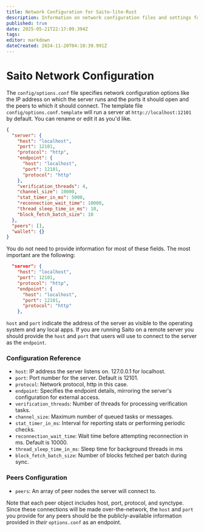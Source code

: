 ```yaml
---
title: Network Configuration for Saito-lite-Rust
description: Information on network configuration files and settings for deployed Saito-lite-Rust nodes.
published: true
date: 2025-05-21T22:17:09.394Z
tags: 
editor: markdown
dateCreated: 2024-11-20T04:10:39.991Z
---
```


# Saito Network Configuration

The `config/options.conf` file specifies network configuration options like the IP address on which the server runs and the ports it should open and the peers to which it should connect. The template file `config/options.conf.template` will run a server at `http://localhost:12101` by default. You can rename or edit it as you'd like.

```json
{
  "server": {
    "host": "localhost",
    "port": 12101,
    "protocol": "http",
    "endpoint": {
      "host": "localhost",
      "port": 12101,
      "protocol": "http"
    },
    "verification_threads": 4,
    "channel_size": 10000,
    "stat_timer_in_ms": 5000,
    "reconnection_wait_time": 10000,
    "thread_sleep_time_in_ms": 10,
    "block_fetch_batch_size": 10
  },
  "peers": [],
  "wallet": {}
}
```
You do not need to provide information for most of these fields. The most important are the following:

```json
  "server": {
    "host": "localhost",
    "port": 12101,
    "protocol": "http",
    "endpoint": {
      "host": "localhost",
      "port": 12101,
      "protocol": "http"
    },
```

`host` and `port` indicate the address of the server as visible to the operating system and any local apps. If you are running Saito on a remote server you should provide the `host` and `port` that users will use to connect to the server as the `endpoint`. 

### Configuration Reference

- `host`: IP address the server listens on. 127.0.0.1 for localhost.
- `port`: Port number for the server. Default is 12101.
- `protocol`: Network protocol, http in this case.
- `endpoint`: Specifies the endpoint details, mirroring the server's configuration for external access.
- `verification_threads`: Number of threads for processing verification tasks.
- `channel_size`: Maximum number of queued tasks or messages.
- `stat_timer_in_ms`: Interval for reporting stats or performing periodic checks.
- `reconnection_wait_time`: Wait time before attempting reconnection in ms. Default is 10000.
- `thread_sleep_time_in_ms`: Sleep time for background threads in ms
- `block_fetch_batch_size`: Number of blocks fetched per batch during sync.

### Peers Configuration
- `peers`: An array of peer nodes the server will connect to.

Note that each peer object includes host, port, protocol, and synctype. Since these connections will be made over-the-network, the `host` and `port` you provide for any peers should be the publicly-available information provided in *their* `options.conf` as an endpoint.
